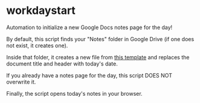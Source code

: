 # workdaystart

Automation to initialize a new Google Docs notes page for the day!

By default, this script finds your "Notes" folder in Google Drive (if one does not exist, it creates one).

Inside that folder, it creates a new file from [this template](https://docs.google.com/document/d/1S7U5g8ct0PmUCARfso6Y_3PkcTGbKT1l1OMmSBLo8ZA/edit) and replaces the document title and header with today's date.

If you already have a notes page for the day, this script DOES NOT overwrite it.

Finally, the script opens today's notes in your browser.